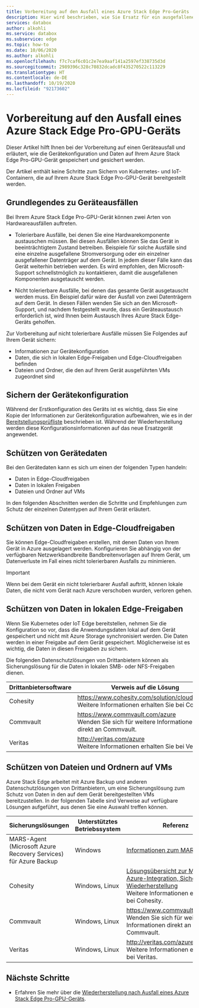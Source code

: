 ```yaml
---
title: Vorbereitung auf den Ausfall eines Azure Stack Edge Pro-Geräts
description: Hier wird beschrieben, wie Sie Ersatz für ein ausgefallenes Azure Stack Edge Pro-Gerät erhalten.
services: databox
author: alkohli
ms.service: databox
ms.subservice: edge
ms.topic: how-to
ms.date: 10/06/2020
ms.author: alkohli
ms.openlocfilehash: f7c7caf6c01c2e7ea9aaf141a2597ef338735d3d
ms.sourcegitcommit: 2989396c328c70832dcadc8f435270522c113229
ms.translationtype: HT
ms.contentlocale: de-DE
ms.lasthandoff: 10/19/2020
ms.locfileid: "92173602"
---
```

# <a name="prepare-for-an-azure-stack-edge-pro-gpu-device-failure"></a>Vorbereitung auf den Ausfall eines Azure Stack Edge Pro-GPU-Geräts

Dieser Artikel hilft Ihnen bei der Vorbereitung auf einen Geräteausfall und erläutert, wie die Gerätekonfiguration und Daten auf Ihrem Azure Stack Edge Pro-GPU-Gerät gespeichert und gesichert werden. 

Der Artikel enthält keine Schritte zum Sichern von Kubernetes- und IoT-Containern, die auf Ihrem Azure Stack Edge Pro-GPU-Gerät bereitgestellt werden. 

## <a name="understand-device-failures"></a>Grundlegendes zu Geräteausfällen

Bei Ihrem Azure Stack Edge Pro-GPU-Gerät können zwei Arten von Hardwareausfällen auftreten.

- Tolerierbare Ausfälle, bei denen Sie eine Hardwarekomponente austauschen müssen. Bei diesen Ausfällen können Sie das Gerät in beeinträchtigtem Zustand betreiben. Beispiele für solche Ausfälle sind eine einzelne ausgefallene Stromversorgung oder ein einzelner ausgefallener Datenträger auf dem Gerät. In jedem dieser Fälle kann das Gerät weiterhin betrieben werden. Es wird empfohlen, den Microsoft-Support schnellstmöglich zu kontaktieren, damit die ausgefallenen Komponenten ausgetauscht werden.

- Nicht tolerierbare Ausfälle, bei denen das gesamte Gerät ausgetauscht werden muss. Ein Beispiel dafür wäre der Ausfall von zwei Datenträgern auf dem Gerät. In diesen Fällen wenden Sie sich an den Microsoft-Support, und nachdem festgestellt wurde, dass ein Geräteaustausch erforderlich ist, wird Ihnen beim Austausch Ihres Azure Stack Edge-Geräts geholfen.

Zur Vorbereitung auf nicht tolerierbare Ausfälle müssen Sie Folgendes auf Ihrem Gerät sichern:

- Informationen zur Gerätekonfiguration
- Daten, die sich in lokalen Edge-Freigaben und Edge-Cloudfreigaben befinden
- Dateien und Ordner, die den auf Ihrem Gerät ausgeführten VMs zugeordnet sind


## <a name="back-up-device-configuration"></a>Sichern der Gerätekonfiguration

Während der Erstkonfiguration des Geräts ist es wichtig, dass Sie eine Kopie der Informationen zur Gerätekonfiguration aufbewahren, wie es in der [Bereitstellungsprüfliste](azure-stack-edge-gpu-deploy-checklist.md) beschrieben ist. Während der Wiederherstellung werden diese Konfigurationsinformationen auf das neue Ersatzgerät angewendet. 

## <a name="protect-device-data"></a>Schützen von Gerätedaten

Bei den Gerätedaten kann es sich um einen der folgenden Typen handeln:

- Daten in Edge-Cloudfreigaben
- Daten in lokalen Freigaben
- Dateien und Ordner auf VMs

In den folgenden Abschnitten werden die Schritte und Empfehlungen zum Schutz der einzelnen Datentypen auf Ihrem Gerät erläutert.

## <a name="protect-data-in-edge-cloud-shares"></a>Schützen von Daten in Edge-Cloudfreigaben

Sie können Edge-Cloudfreigaben erstellen, mit denen Daten von Ihrem Gerät in Azure ausgelagert werden. Konfigurieren Sie abhängig von der verfügbaren Netzwerkbandbreite Bandbreitenvorlagen auf Ihrem Gerät, um Datenverluste im Fall eines nicht tolerierbaren Ausfalls zu minimieren.

> [!IMPORTANT] 
> Wenn bei dem Gerät ein nicht tolerierbarer Ausfall auftritt, können lokale Daten, die nicht vom Gerät nach Azure verschoben wurden, verloren gehen. 

## <a name="protect-data-in-edge-local-shares"></a>Schützen von Daten in lokalen Edge-Freigaben

Wenn Sie Kubernetes oder IoT Edge bereitstellen, nehmen Sie die Konfiguration so vor, dass die Anwendungsdaten lokal auf dem Gerät gespeichert und nicht mit Azure Storage synchronisiert werden. Die Daten werden in einer Freigabe auf dem Gerät gespeichert. Möglicherweise ist es wichtig, die Daten in diesen Freigaben zu sichern.

Die folgenden Datenschutzlösungen von Drittanbietern können als Sicherungslösung für die Daten in lokalen SMB- oder NFS-Freigaben dienen. 

| Drittanbietersoftware           | Verweis auf die Lösung                               |
|--------------------------------|---------------------------------------------------------|
| Cohesity                       | https://www.cohesity.com/solution/cloud/azure/ <br> Weitere Informationen erhalten Sie bei Cohesity.          |
| Commvault                      | https://www.commvault.com/azure <br> Wenden Sie sich für weitere Informationen direkt an Commvault.          |
| Veritas                        | http://veritas.com/azure <br> Weitere Informationen erhalten Sie bei Veritas.   |


## <a name="protect-files-and-folders-on-vms"></a>Schützen von Dateien und Ordnern auf VMs

Azure Stack Edge arbeitet mit Azure Backup und anderen Datenschutzlösungen von Drittanbietern, um eine Sicherungslösung zum Schutz von Daten in den auf dem Gerät bereitgestellten VMs bereitzustellen. In der folgenden Tabelle sind Verweise auf verfügbare Lösungen aufgeführt, aus denen Sie eine Auswahl treffen können.


| Sicherungslösungen        | Unterstütztes Betriebssystem   | Referenz                                                                |
|-------------------------|----------------|--------------------------------------------------------------------------|
| MARS-Agent (Microsoft Azure Recovery Services) für Azure Backup | Windows        | [Informationen zum MARS-Agent](/azure/backup/backup-azure-about-mars)    |
| Cohesity                | Windows, Linux | [Lösungsübersicht zur Microsoft Azure-Integration, Sicherung und Wiederherstellung](https://www.cohesity.com/solution/cloud/azure) <br>Weitere Informationen erhalten Sie bei Cohesity.                          |
| Commvault               | Windows, Linux | https://www.commvault.com/azure <br>Wenden Sie sich für weitere Informationen direkt an Commvault.                          |
| Veritas                 | Windows, Linux | http://veritas.com/azure <br> Weitere Informationen erhalten Sie bei Veritas.                    |



## <a name="next-steps"></a>Nächste Schritte

- Erfahren Sie mehr über die [Wiederherstellung nach Ausfall eines Azure Stack Edge Pro-GPU-Geräts](azure-stack-edge-gpu-recover-device-failure.md).
